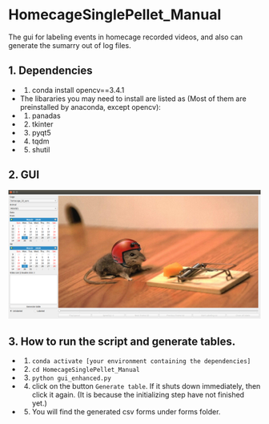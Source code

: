 # HomecageSinglePellet_Manual
The gui for labeling events in homecage recorded videos, and also can generate the sumarry out of log files.
## 1. Dependencies
* 1. conda install opencv==3.4.1
* The libararies you may need to install are listed as (Most of them are preinstalled by anaconda, except opencv):
* 1. panadas
* 2. tkinter
* 3. pyqt5
* 4. tqdm
* 5. shutil
## 2. GUI
![Gui](pic/gui.png)
## 3. How to run the script and generate tables.
* 1. `conda activate [your environment containing the dependencies]`
* 2. `cd HomecageSinglePellet_Manual`
* 3. `python gui_enhanced.py`
* 4. click on the button `Generate table`. If it shuts down immediately, then click it again. (It is because the initializing step have not finished yet.)
* 5. You will find the generated csv forms under forms folder. 
